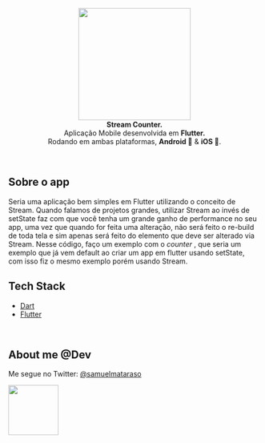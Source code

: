 <!-- header section -->
<p align="center">
  <img src="https://i.imgur.com/PzQf1wp.png" height="224" /><br/>
  <span><b>Stream Counter.</b></span><br/>
  <span>Aplicação Mobile desenvolvida em <b>Flutter.</b></span><br/>
  <span>Rodando em ambas plataformas, <b>Android 🤖</b> & <b>iOS 🍎</b>. </span><br/>
</p>
<!-- header section END -->

<br/>

<!-- about app and course section -->

## Sobre o app

Seria uma aplicação bem simples em Flutter utilizando o conceito de Stream. Quando falamos de projetos grandes, utilizar Stream ao invés de setState faz com que você tenha um grande ganho de performance no seu app, uma vez que quando for feita uma alteração, não será feito o re-build de toda tela e sim apenas será feito do elemento que deve ser alterado via Stream.
Nesse código, faço um exemplo com o _counter_ , que seria um exemplo que já vem default ao criar um app em flutter usando setState, com isso fiz o mesmo exemplo porém usando Stream.
<br/>

## Tech Stack

- [Dart](https://dart.dev/)
- [Flutter](https://flutter.dev/)

<br/>

<!-- about me -->

## About me @Dev

Me segue no Twitter: [@samuelmataraso](https://twitter.com/samuelmataraso)

<a href="https://twitter.com/samuelmataraso" target="_blank">
<img src="https://twitter.com/samuelmataraso/profile_image?size=original" height="100" /></a>

<!-- about me  END -->
